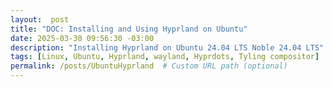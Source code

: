 ```yaml
---
layout:  post
title: "DOC: Installing and Using Hyprland on Ubuntu"
date: 2025-03-30 09:56:30 -03:00
description: "Installing Hyprland on Ubuntu 24.04 LTS Noble 24.04 LTS"
tags: [Linux, Ubuntu, Hyprland, wayland, Hyprdots, Tyling compositor]
permalink: /posts/UbuntuHyprland  # Custom URL path (optional)
---
```

